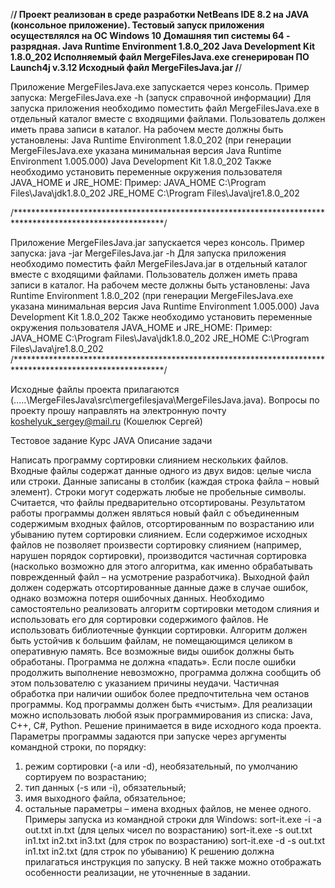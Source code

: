 /**********************************************************************************************************/
Проект реализован в среде разработки NetBeans IDE 8.2 на JAVA (консольное приложение).
Тестовый запуск приложения осуществлялся на ОС Windows 10 Домашняя тип системы 64 - разрядная.
Java Runtime Environment 1.8.0_202
Java Development Kit 1.8.0_202
Исполняемый файл MergeFilesJava.exe сгенерирован ПО Launch4j v.3.12
Исходный файл MergeFilesJava.jar
/**********************************************************************************************************/

Приложение MergeFilesJava.exe запускается через консоль. 
Пример запуска: MergeFilesJava.exe -h (запуск справочной информации)
Для запуска приложения необходимо поместить файл MergeFilesJava.exe в отдельный каталог вместе с входящими файлами.
Пользователь должен иметь права записи в каталог.
На рабочем месте должны быть установлены: Java Runtime Environment 1.8.0_202 (при генерации MergeFilesJava.exe указана минимальная версия Java Runtime Environment 1.005.000)
                                          Java Development Kit 1.8.0_202
Также необходимо установить переменные окружения пользователя JAVA_HOME и JRE_HOME: 
Пример:
JAVA_HOME C:\Program Files\Java\jdk1.8.0_202
JRE_HOME  C:\Program Files\Java\jre1.8.0_202

/**********************************************************************************************************/

Приложение MergeFilesJava.jar запускается через консоль.
Пример запуска: java -jar MergeFilesJava.jar -h
Для запуска приложения необходимо поместить файл MergeFilesJava.jar в отдельный каталог вместе с входящими файлами.
Пользователь должен иметь права записи в каталог.
На рабочем месте должны быть установлены: Java Runtime Environment 1.8.0_202 (при генерации MergeFilesJava.exe указана минимальная версия Java Runtime Environment 1.005.000)
                                          Java Development Kit 1.8.0_202
Также необходимо установить переменные окружения пользователя JAVA_HOME и JRE_HOME: 
Пример:
JAVA_HOME C:\Program Files\Java\jdk1.8.0_202
JRE_HOME  C:\Program Files\Java\jre1.8.0_202
/**********************************************************************************************************/

Исходные файлы проекта прилагаются (.....\MergeFilesJava\src\mergefilesjava\MergeFilesJava.java).
Вопросы по проекту прошу направлять на электронную почту koshelyuk_sergey@mail.ru (Кошелюк Сергей)


Тестовое задание
Курс JAVA
Описание задачи

Написать программу сортировки слиянием нескольких файлов.
Входные файлы содержат данные одного из двух видов: целые числа или строки. Данные
записаны в столбик (каждая строка файла – новый элемент). Строки могут содержать любые не
пробельные символы. Считается, что файлы предварительно отсортированы.
Результатом работы программы должен являться новый файл с объединенным содержимым
входных файлов, отсортированным по возрастанию или убыванию путем сортировки слиянием.
Если содержимое исходных файлов не позволяет произвести сортировку слиянием (например,
нарушен порядок сортировки), производится частичная сортировка (насколько возможно для
этого алгоритма, как именно обрабатывать поврежденный файл – на усмотрение разработчика).
Выходной файл должен содержать отсортированные данные даже в случае ошибок, однако
возможна потеря ошибочных данных.
Необходимо самостоятельно реализовать алгоритм сортировки методом слияния и использовать
его для сортировки содержимого файлов. Не использовать библиотечные функции сортировки.
Алгоритм должен быть устойчив к большим файлам, не помещающимся целиком в оперативную
память.
Все возможные виды ошибок должны быть обработаны. Программа не должна «падать». Если
после ошибки продолжить выполнение невозможно, программа должна сообщить об этом
пользователю с указанием причины неудачи. Частичная обработка при наличии ошибок более
предпочтительна чем останов программы. Код программы должен быть «чистым».
Для реализации можно использовать любой язык программирования из списка:
Java, C++, C#, Python.
Решение принимается в виде исходного кода проекта.
Параметры программы задаются при запуске через аргументы командной строки, по порядку:
1. режим сортировки (-a или -d), необязательный, по умолчанию сортируем по возрастанию;
2. тип данных (-s или -i), обязательный;
3. имя выходного файла, обязательное;
4. остальные параметры – имена входных файлов, не менее одного.
Примеры запуска из командной строки для Windows:
sort-it.exe -i -a out.txt in.txt (для целых чисел по возрастанию)
sort-it.exe -s out.txt in1.txt in2.txt in3.txt (для строк по возрастанию)
sort-it.exe -d -s out.txt in1.txt in2.txt (для строк по убыванию)
К решению должна прилагаться инструкция по запуску. В ней также можно отображать
особенности реализации, не уточненные в задании.
